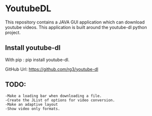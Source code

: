 # YoutubeDL
This repository contains a JAVA GUI application which can download youtube videos.
This application is built around the youtube-dl python project.


## Install youtube-dl

With pip : pip install youtube-dl.

GitHub Url: https://github.com/rg3/youtube-dl



## TODO:
    -Make a loading bar when downloading a file.
    -Create the JList of options for video conversion.
    -Make an adaptive layout
    -Show video only formats.
